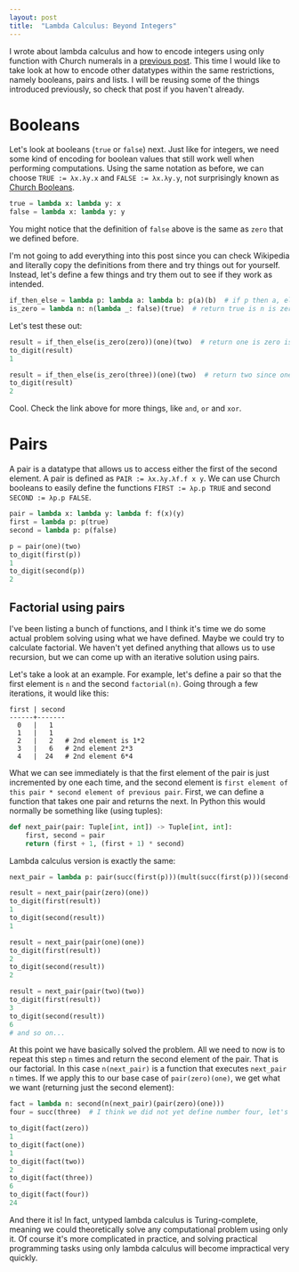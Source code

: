 ```yaml
---
layout: post
title:  "Lambda Calculus: Beyond Integers"
---
```


I wrote about lambda calculus and how to encode integers using only function with Church numerals in a [previous post](2020-07-14-lambda-calc.md). This time I would like to take look at how to encode other datatypes within the same restrictions, namely booleans, pairs and lists. I will be reusing some of the things introduced previously, so check that post if you haven't already.

# Booleans

Let's look at booleans (`true` or `false`) next. Just like for integers, we need some kind of encoding for boolean values that still work well when performing computations. Using the same notation as before, we can choose `TRUE := λx.λy.x` and `FALSE := λx.λy.y`, not surprisingly known as [Church Booleans][1].

```python
true = lambda x: lambda y: x
false = lambda x: lambda y: y
```

You might notice that the definition of `false` above is the same as `zero` that we defined before.

I'm not going to add everything into this post since you can check Wikipedia and literally copy the definitions from there and try things out for yourself. Instead, let's define a few things and try them out to see if they work as intended.

```python
if_then_else = lambda p: lambda a: lambda b: p(a)(b)  # if p then a, else b
is_zero = lambda n: n(lambda _: false)(true)  # return true is n is zero, else false
```

Let's test these out:

```python
result = if_then_else(is_zero(zero))(one)(two)  # return one is zero is zero
to_digit(result)
1

result = if_then_else(is_zero(three))(one)(two)  # return two since one is not zero
to_digit(result)
2
```

Cool. Check the link above for more things, like `and`, `or` and `xor`.

# Pairs

A pair is a datatype that allows us to access either the first of the second element. A pair is defined as `PAIR := λx.λy.λf.f x y`. We can use Church booleans to easily define the functions `FIRST := λp.p TRUE` and second `SECOND := λp.p FALSE`.

```python
pair = lambda x: lambda y: lambda f: f(x)(y)
first = lambda p: p(true)
second = lambda p: p(false)

p = pair(one)(two)
to_digit(first(p))
1
to_digit(second(p))
2
```

## Factorial using pairs

I've been listing a bunch of functions, and I think it's time we do some actual problem solving using what we have defined. Maybe we could try to calculate factorial. We haven't yet defined anything that allows us to use recursion, but we can come up with an iterative solution using pairs.

Let's take a look at an example. For example, let's define a pair so that the first element is `n` and the second `factorial(n)`. Going through a few iterations, it would like this:

```
first | second
------+-------
  0   |   1
  1   |   1
  2   |   2   # 2nd element is 1*2
  3   |   6   # 2nd element 2*3
  4   |  24   # 2nd element 6*4
```

What we can see immediately is that the first element of the pair is just incremented by one each time, and the second element is `first element of this pair * second element of previous pair`. First, we can define a function that takes one pair and returns the next. In Python this would normally be something like (using tuples):

```python
def next_pair(pair: Tuple[int, int]) -> Tuple[int, int]:
    first, second = pair
    return (first + 1, (first + 1) * second)
```

Lambda calculus version is exactly the same:

```python
next_pair = lambda p: pair(succ(first(p)))(mult(succ(first(p)))(second(p)))

result = next_pair(pair(zero)(one))
to_digit(first(result))
1
to_digit(second(result))
1

result = next_pair(pair(one)(one))
to_digit(first(result))
2
to_digit(second(result))
2

result = next_pair(pair(two)(two))
to_digit(first(result))
3
to_digit(second(result))
6
# and so on...
```

At this point we have basically solved the problem. All we need to now is to repeat this step `n` times and return the second element of the pair. That is our factorial. In this case `n(next_pair)` is a function that executes `next_pair` `n` times. If we apply this to our base case of `pair(zero)(one)`, we get what we want (returning just the second element):

```python
fact = lambda n: second(n(next_pair)(pair(zero)(one)))
four = succ(three)  # I think we did not yet define number four, let's do it now

to_digit(fact(zero))
1
to_digit(fact(one))
1
to_digit(fact(two))
2
to_digit(fact(three))
6
to_digit(fact(four))
24
```

And there it is! In fact, untyped lambda calculus is Turing-complete, meaning we could theoretically solve any computational problem using only it. Of course it's more complicated in practice, and solving practical programming tasks using only lambda calculus will become impractical very quickly.

[1]: https://en.wikipedia.org/wiki/Church_encoding#Church_Booleans